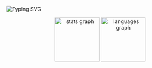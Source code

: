 ![Typing SVG](https://readme-typing-svg.herokuapp.com?color=00FFFF&size=40&center=true&vCenter=true&width=1000&lines=I+am+Giovana+Aride!;Full+Stack+Developer;HTML+%7C+CSS+%7C+SASS+%7C+JavaScript+%7C+React+%7C+Figma)


<div align="center">
  <img src="https://github-readme-stats.vercel.app/api?username=giovanaaride&hide_title=false&hide_rank=false&show_icons=true&include_all_commits=true&count_private=true&disable_animations=false&theme=dracula&locale=en&hide_border=true&order=1" height="120" alt="stats graph"  />
  <img src="https://github-readme-stats.vercel.app/api/top-langs?username=giovanaaride&locale=en&hide_title=false&layout=compact&card_width=320&langs_count=5&theme=dracula&hide_border=true&order=2" height="120" alt="languages graph"  />
</div>

###

